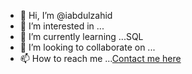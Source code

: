 - 👋 Hi, I’m @iabdulzahid
- 👀 I’m interested in ...
- 🌱 I’m currently learning ...SQL
- 💞️ I’m looking to collaborate on ...
- 📫 How to reach me ...[Contact me here](abdulzahidddd@gmail.com)

<!---
iabdulzahid/iabdulzahid is a ✨ special ✨ repository because its `README.md` (this file) appears on your GitHub profile.
You can click the Preview link to take a look at your changes.
--->
